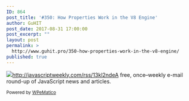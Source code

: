 ```yaml
---
ID: 864
post_title: '#350: How Properties Work in the V8 Engine'
author: GuHIT
post_date: 2017-08-31 17:00:00
post_excerpt: ""
layout: post
permalink: >
  http://www.guhit.pro/350-how-properties-work-in-the-v8-engine/
published: true
---
```

<img class="wpe_imgrss" src="http://www.guhit.pro/wp-content/uploads/2017/09/hired1-1.png">http://javascriptweekly.com/rss/13kl2ndeA free, once&ndash;weekly e-mail round-up of JavaScript news and articles.<p class="wpematico_credit"><small>Powered by <a href="http://www.wpematico.com" target="_blank">WPeMatico</a></small></p>